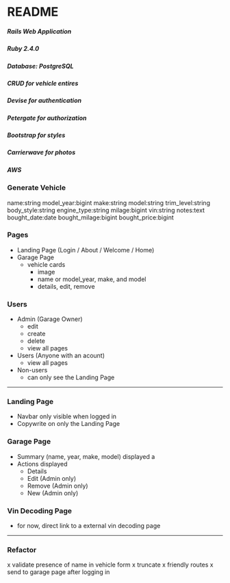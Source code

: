 # README

##### Rails Web Application
##### Ruby 2.4.0
##### Database: PostgreSQL
##### CRUD for vehicle entires
##### Devise for authentication
##### Petergate for authorization
##### Bootstrap for styles
##### Carrierwave for photos
##### AWS

### Generate Vehicle
name:string 
model_year:bigint 
make:string 
model:string 
trim_level:string 
body_style:string 
engine_type:string 
milage:bigint 
vin:string 
notes:text 
bought_date:date 
bought_milage:bigint 
bought_price:bigint


### Pages
* Landing Page (Login / About / Welcome / Home)
* Garage Page
  - vehicle cards
    - image
    - name or model_year, make, and model
    - details, edit, remove


### Users
* Admin (Garage Owner) 
    - edit
    - create
    - delete
    - view all pages
* Users (Anyone with an acount)
    - view all pages
* Non-users
    - can only see the Landing Page


---

### Landing Page
- Navbar only visible when logged in
- Copywrite on only the Landing Page


### Garage Page
- Summary (name, year, make, model) displayed a
- Actions displayed
    - Details
    - Edit (Admin only)
    - Remove (Admin only)
    - New (Admin only)


### Vin Decoding Page
- for now, direct link to a external vin decoding page


---


### Refactor
x validate presence of name in vehicle form
x truncate
x friendly routes
x send to garage page after logging in
